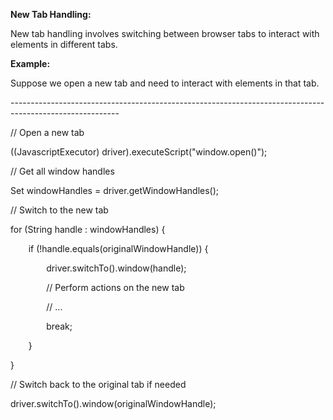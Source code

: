 ﻿**New Tab Handling:**

New tab handling involves switching between browser tabs to interact with elements in different tabs.

**Example:**

Suppose we open a new tab and need to interact with elements in that tab.

\---------------------------------------------------------------------------------------------------------

// Open a new tab

((JavascriptExecutor) driver).executeScript("window.open()");

// Get all window handles

Set<String> windowHandles = driver.getWindowHandles();

// Switch to the new tab

for (String handle : windowHandles) {

`    `if (!handle.equals(originalWindowHandle)) {

`        `driver.switchTo().window(handle);

`        `// Perform actions on the new tab

`        `// ...

`        `break;

`    `}

}

// Switch back to the original tab if needed

driver.switchTo().window(originalWindowHandle);
